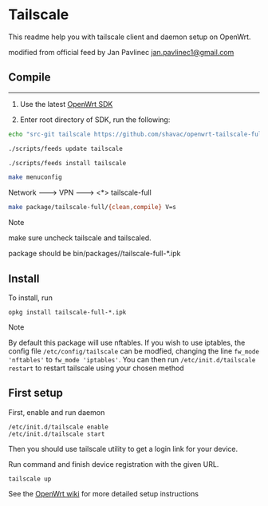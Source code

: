 # Tailscale
This readme help you with tailscale client and daemon setup on OpenWrt.

modified from official feed by Jan Pavlinec <jan.pavlinec1@gmail.com>

## Compile
---

1. Use the latest [OpenWrt SDK](https://downloads.openwrt.org/snapshots/)

2. Enter root directory of SDK, run the following:

```sh
echo "src-git tailscale https://github.com/shavac/openwrt-tailscale-full.git" >> feeds.conf

./scripts/feeds update tailscale

./scripts/feeds install tailscale

make menuconfig
```
Network ---> VPN ---> <*> tailscale-full

```sh
make package/tailscale-full/{clean,compile} V=s
```
> [!NOTE]
> make sure uncheck tailscale and tailscaled.

package should be bin/packages/<TARGET>/tailscale-full-*.ipk


## Install
To install, run
```
opkg install tailscale-full-*.ipk
```
> [!NOTE]
> By default this package will use nftables. If you wish to use iptables, the config file `/etc/config/tailscale` can be modfied, changing the line `fw_mode 'nftables'` to `fw_mode 'iptables'`. You can then run `/etc/init.d/tailscale restart` to restart tailscale using your chosen method

## First setup

First, enable and run daemon

```
/etc/init.d/tailscale enable
/etc/init.d/tailscale start
```

Then you should use tailscale utility to get a login link for your device.

Run command and finish device registration with the given URL.
```
tailscale up
```

See the [OpenWrt wiki](https://openwrt.org/docs/guide-user/services/vpn/tailscale/start) for more detailed setup instructions
